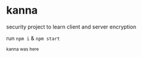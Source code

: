 # kanna

security project to learn client and server encryption

run `npm i` & `npm start`

<sub>kanna was here</sub>
